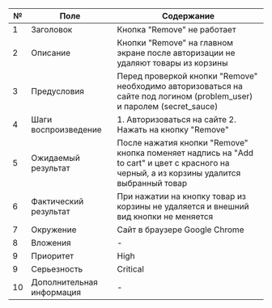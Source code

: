 
| № | Поле | Содержание |
| - | - | - |
| 1 | Заголовок | Кнопка "Remove" не работает |
| 2 | Описание | Кнопки "Remove" на главном экране после авторизации не удаляют товары из корзины |
| 3 | Предусловия | Перед проверкой кнопки "Remove" необходимо авторизоваться на сайте под логином (problem_user) и паролем (secret_sauce) |
| 4 | Шаги воспроизведение | 1. Авторизоваться на сайте 2. Нажать на кнопку "Remove" |
| 5 | Ожидаемый результат | После нажатия кнопки "Remove" кнопка поменяет надпись на "Add to cart" и цвет с красного на черный, а из корзины удалится выбранный товар |
| 6 | Фактический результат | При нажатии на кнопку товар из корзины не удаляется и внешний вид кнопки не меняется |
| 7 | Окружение | Сайт в браузере Google Chrome  |
| 8 | Вложения | - |
| 9 | Приоритет | High |
| 9 | Серьезность | Critical |
| 10 | Дополнительная информация | - |

